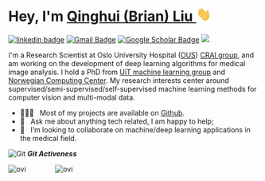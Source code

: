 <!--
### Hi there 👋
-->
<h1>Hey, I'm <a  href="https://github.com/samleoqh/">Qinghui (Brian) Liu </a> <img  src="https://raw.githubusercontent.com/ABSphreak/ABSphreak/master/gifs/Hi.gif" width="30px"></h1>

[![linkedin badge](https://img.shields.io/badge/Q.Liu-30302f?style=flat&logo=linkedin)](https://www.linkedin.com/in/brianliu7828/)
[![Gmail Badge](https://img.shields.io/badge/Q.Liu-30302f?style=flat&logo=Gmail&logoColor=red)](mailto:samleoqh@gmail.com)
[![Google Scholar Badge](https://img.shields.io/badge/Google-Scholar-red)](https://scholar.google.com/citations?user=RRXDrzsAAAAJ&hl=en)
<img src="https://komarev.com/ghpvc/?username=samleoqh&style=plastic" />


I'm a Research Scientist at Oslo University Hospital ([OUS](https://oslo-universitetssykehus.no/oslo-university-hospital)) [CRAI group](https://www.crai.no), and am working on the development of deep learning algorithms for medical image analysis. I hold a PhD from [UiT machine learning group](https://machine-learning.uit.no/) and [Norwegian Computing Center](https://www.nr.no). My research interests center around supervised/semi-supervised/self-supervised machine learning methods for computer vision and multi-modal data.<br>


- 👨🏻‍💻 &nbsp; Most of my projects are available on [Github](https://github.com/samleoqh?tab=repositories).
- 💬 &nbsp; Ask me about anything tech related, I am happy to help;
- 🤝 &nbsp; I’m looking to collaborate on machine/deep learning applications in the medical field.

<img src="https://media.giphy.com/media/W5eoZHPpUx9sapR0eu/giphy.gif" width="30px" alt="Git"/>&nbsp;<i><b>Git Activeness</b></i></p>
 
<p><img align="left" src="https://github-readme-stats.vercel.app/api/top-langs?username=samleoqh&show_icons=true&locale=en&layout=compact&theme=github-light" alt="ovi" /></p>
<p>&nbsp;<img align="right" src="https://github-readme-stats.vercel.app/api?username=samleoqh&show_icons=true&locale=en&theme=github-light" alt="ovi" width="410" /></p>

<!--
**samleoqh/samleoqh** is a ✨ _special_ ✨ repository because its `README.md` (this file) appears on your GitHub profile.

Here are some ideas to get you started:

- 🔭 I’m currently working on ...
- 🌱 I’m currently learning ...
- 👯 I’m looking to collaborate on ...
- 🤔 I’m looking for help with ...
- 💬 Ask me about ...
- 📫 How to reach me: ...
- 😄 Pronouns: ...
- ⚡ Fun fact: ...
-->


